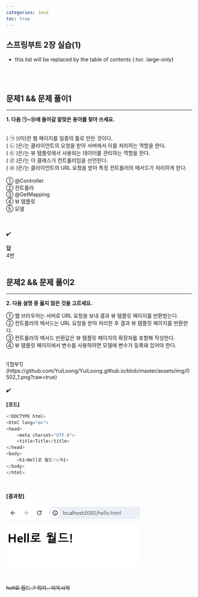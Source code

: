 ```yaml
---
categories: Java
toc: true
---
```


## 스프링부트 2장 실습(1)
* this list will be replaced by the table of contents
{:toc .large-only}
  <br> 
  <br>
  <br>
  <br>

## 문제1 && 문제 풀이1
___
**1. 다음 ㉠~㉤에 들어갈 알맞은 용어를 찾아 쓰세요.**
<br>
<br>

( ㉠ )(이)란 웹 페이지를 일종의 틀로 만든 것이다.
<br>
( ㉡ )은/는 클라이언트의 요청을 받아 서버에서 이를 처리하는 역할을 한다.
<br>
( ㉢ )은/는 뷰 템플릿에서 사용되는 데이터를 관리하는 역할을 한다.
<br>
( ㉣ )은/는 이 클래스가 컨트롤러임을 선언한다.
<br>
( ㉤ )은/는 클라이언트의 URL 요청을 받아 특정 컨트롤러의 메서드가 처리하게 한다.
<br>
<br>
① @Controller
<br>
② 컨트롤러
<br>
③ @GetMapping
<br>
④ 뷰 템플릿
<br>
⑤ 모델
<br>
<br>
<br>

✔️
<br>

**답**
<br>
4번
<br>
<br>

## 문제2 && 문제 풀이2
___
**2. 다음 설명 중 옳지 않은 것을 고르세요.**
<br>

① 웹 브라우저는 서버로 URL 요청을 보내 결과 뷰 템플릿 페이지를 반환받는다.
<br>
② 컨트롤러의 메서드는 URL 요청을 받아 처리한 후 결과 뷰 템플릿 페이지를 반환한다.
<br>
③ 컨트롤러의 메서드 반환값은 뷰 템플릿 페이지의 확장자를 포함해 작성한다.
<br>
④ 뷰 템플릿 페이지에서 변수를 사용하려면 모델에 변수가 등록돼 있어야 한다.

<br>
![첨부1](https://github.com/YuiLoong/YuiLoong.github.io/blob/master/assets/img/0502_1.png?raw=true)

<br>
<br>
✔️
<br>

**[코드]**
<br>
```js
<!DOCTYPE html>
<html lang="en">
<head>
    <meta charset="UTF-8">
    <title>Title</title>
</head>
<body>
    <h1>Hell로 월드!</h1>
</body>
</html>
```
<br>

**[결과창]**

![첨부1](https://github.com/YuiLoong/YuiLoong.github.io/blob/master/assets/img/0502_2.png?raw=true)

<br>

~~hell로 월드..? 뭐지.. 지옥시작~~
<br>
